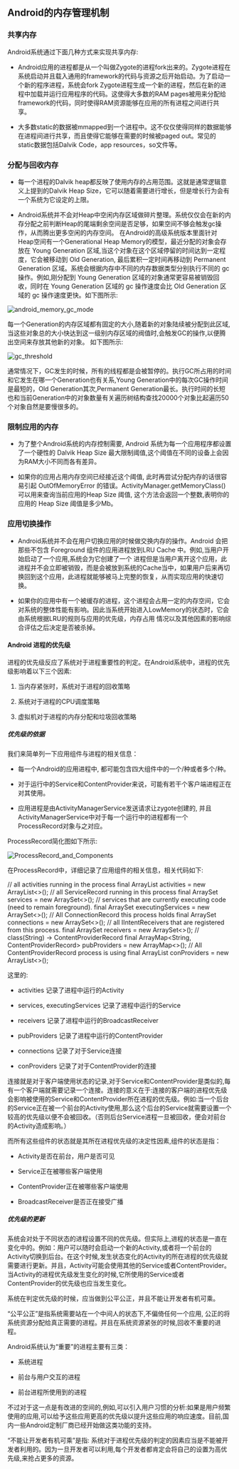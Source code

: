 ## Android的内存管理机制

### 共享内存

Android系统通过下面几种方式来实现共享内存:

* Android应用的进程都是从一个叫做Zygote的进程fork出来的。Zygote进程在系统启动并且载入通用的framework的代码与资源之后开始启动。为了启动一个新的程序进程，系统会fork Zygote进程生成一个新的进程，然后在新的进程中加载并运行应用程序的代码。这使得大多数的RAM pages被用来分配给framework的代码，同时使得RAM资源能够在应用的所有进程之间进行共享。

* 大多数static的数据被mmapped到一个进程中。这不仅仅使得同样的数据能够在进程间进行共享，而且使得它能够在需要的时候被paged out。常见的static数据包括Dalvik Code，app resources，so文件等。


### 分配与回收内存

* 每一个进程的Dalvik heap都反映了使用内存的占用范围。这就是通常逻辑意义上提到的Dalvik Heap Size，它可以随着需要进行增长，但是增长行为会有一个系统为它设定的上限。

* Android系统并不会对Heap中空闲内存区域做碎片整理。系统仅仅会在新的内存分配之前判断Heap的尾端剩余空间是否足够，如果空间不够会触发gc操作，从而腾出更多空闲的内存空间。
  在Android的高级系统版本里面针对Heap空间有一个Generational Heap Memory的模型，最近分配的对象会存放在 Young Generation
  区域,当这个对象在这个区域停留的时间达到一定程度，它会被移动到 Old Generation, 最后累积一定时间再移动到 Permanent Generation 区域。系统会根据内存中不同的内存数据类型分别执行不同的 gc 操作。例如,刚分配到 Young Generation 区域的对象通常更容易被销毁回收，同时在 Young Generation 区域的 gc 操作速度会比 Old Generation 区域的 gc 操作速度更快。如下图所示:

 
![android_memory_gc_mode]()

每一个Generation的内存区域都有固定的大小,随着新的对象陆续被分配到此区域,当这些对象总的大小快达到这一级别内存区域的阀值时,会触发GC的操作,以便腾出空间来存放其他新的对象。
如下图所示: 


![gc_threshold]()

通常情况下，GC发生的时候，所有的线程都是会被暂停的。执行GC所占用的时间和它发生在哪一个Generation也有关系,Young Generation中的每次GC操作时间是最短的，Old Generation其次,Permanent Generation最长。执行时间的长短也和当前Generation中的对象数量有关遍历树结构查找20000个对象比起遍历50个对象自然是要慢很多的。



### 限制应用的内存

* 为了整个Android系统的内存控制需要, Android 系统为每一个应用程序都设置了一个硬性的 Dalvik Heap Size 最大限制阈值,这个阈值在不同的设备上会因为RAM大小不同而各有差异。

* 如果你的应用占用内存空间已经接近这个阈值, 此时再尝试分配内存的话很容易引起 OutOfMemoryError 的错误。ActivityManager.getMemoryClass()可以用来查询当前应用的Heap 
  Size 阈值, 这个方法会返回一个整数,表明你的应用的 Heap Size 阈值是多少Mb。


### 应用切换操作

* Android系统并不会在用户切换应用的时候做交换内存的操作。Android 会把那些不包含 Foreground 组件的应用进程放到LRU Cache 中。例如,当用户开始启动了一个应用,系统会为它创建了一个
  进程但是当用户离开这个应用，此进程并不会立即被销毁，而是会被放到系统的Cache当中，如果用户后来再切换回到这个应用，此进程就能够被马上完整的恢复，从而实现应用的快速切换。
  
* 如果你的应用中有一个被缓存的进程，这个进程会占用一定的内存空间，它会对系统的整体性能有影响。因此当系统开始进入LowMemory的状态时，它会由系统根据LRU的规则与应用的优先级，内存占用
  情况以及其他因素的影响综合评估之后决定是否被杀掉。


#### Android 进程的优先级

 进程的优先级反应了系统对于进程重要性的判定。在Android系统中，进程的优先级影响着以下三个因素:

1. 当内存紧张时，系统对于进程的回收策略

2. 系统对于进程的CPU调度策略

3. 虚拟机对于进程的内存分配和垃圾回收策略


##### 优先级的依据

我们来简单列一下应用组件与进程的相关信息：

* 每一个Android的应用进程中, 都可能包含四大组件中的一个/种或者多个/种。

* 对于运行中的Service和ContentProvider来说，可能有若干个客户端进程正在对其使用。

* 应用进程是由ActivityManagerService发送请求让zygote创建的, 并且ActivityManagerService中对于每一个运行中的进程都有一个ProcessRecord对象与之对应。

ProcessRecord简化图如下所示:

![ProcessRecord_and_Components]()


在ProcessRecord中，详细记录了应用组件的相关信息，相关代码如下:

// all activities running in the process
final ArrayList<ActivityRecord> activities = new ArrayList<>();
// all ServiceRecord running in this process
final ArraySet<ServiceRecord> services = new ArraySet<>();
// services that are currently executing code (need to remain foreground).
final ArraySet<ServiceRecord> executingServices = new ArraySet<>();
// All ConnectionRecord this process holds
final ArraySet<ConnectionRecord> connections = new ArraySet<>();
// all IIntentReceivers that are registered from this process.
final ArraySet<ReceiverList> receivers = new ArraySet<>();
// class(String) -> ContentProviderRecord
final ArrayMap<String, ContentProviderRecord> pubProviders = new ArrayMap<>();
// All ContentProviderRecord process is using
final ArrayList<ContentProviderConnection> conProviders = new ArrayList<>();


这里的:

* activities 记录了进程中运行的Activity

* services, executingServices 记录了进程中运行的Service

* receivers 记录了进程中运行的BroadcastReceiver

* pubProviders 记录了进程中运行的ContentProvider

* connections 记录了对于Service连接

* conProviders 记录了对于ContentProvider的连接

连接就是对于客户端使用状态的记录,对于Service和ContentProvider是类似的,每有一个客户端就需要记录一个连接。连接的意义在于:连接的客户端的进程优先级会影响被使用的Service和ContentProvider所在进程的优先级。例如:当一个后台的Service正在被一个前台的Activity使用,那么这个后台的Service就需要设置一个较高的优先级以便不会被回收。（否则后台Service进程一旦被回收，便会对前台的Activity造成影响。）

而所有这些组件的状态就是其所在进程优先级的决定性因素,组件的状态是指：

* Activity是否在前台，用户是否可见

* Service正在被哪些客户端使用

* ContentProvider正在被哪些客户端使用

* BroadcastReceiver是否正在接受广播


##### 优先级的更新

系统会对处于不同状态的进程设置不同的优先级。但实际上,进程的状态是一直在变化中的。例如：用户可以随时会启动一个新的Activity,或者将一个前台的Activity切换到后台。在这个时候,发生状态变化的Activity的所在进程的优先级就需要进行更新。并且，Activity可能会使用其他的Service或者ContentProvider。当Activity的进程优先级发生变化的时候,它所使用的Service或者ContentProvider的优先级也应当发生变化。

系统在判定优先级的时候，应当做到公平公正，并且不能让开发者有机可乘。

“公平公正”是指系统需要站在一个中间人的状态下,不偏倚任何一个应用, 公正的将系统资源分配给真正需要的进程。并且在系统资源紧张的时候,回收不重要的进程。

Android系统认为“重要”的进程主要有三类：

* 系统进程

* 前台与用户交互的进程

* 前台进程所使用到的进程

不过对于这一点是有改进的空间的,例如,可以引入用户习惯的分析:如果是用户频繁使用的应用,可以给予这些应用更高的优先级以提升这些应用的响应速度。目前,国内一些Android定制厂商已经开始做这类功能的支持。

“不能让开发者有机可乘”是指: 系统对于进程优先级的判定的因素应当是不能被开发者利用的。因为一旦开发者可以利用,每个开发者都肯定会将自己的设置为高优先级,来抢占更多的资源。













